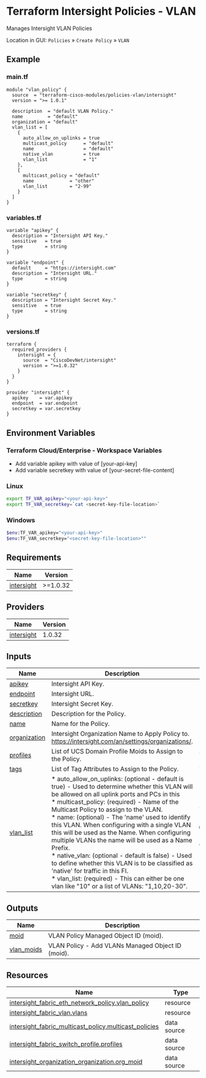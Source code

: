 <!-- BEGIN_TF_DOCS -->
# Terraform Intersight Policies - VLAN
Manages Intersight VLAN Policies

Location in GUI:
`Policies` » `Create Policy` » `VLAN`

## Example

### main.tf
```hcl
module "vlan_policy" {
  source  = "terraform-cisco-modules/policies-vlan/intersight"
  version = ">= 1.0.1"

  description  = "default VLAN Policy."
  name         = "default"
  organization = "default"
  vlan_list = [
    {
      auto_allow_on_uplinks = true
      multicast_policy      = "default"
      name                  = "default"
      native_vlan           = true
      vlan_list             = "1"
    },
    {
      multicast_policy = "default"
      name             = "other"
      vlan_list        = "2-99"
    }
  ]
}
```

### variables.tf
```hcl
variable "apikey" {
  description = "Intersight API Key."
  sensitive   = true
  type        = string
}

variable "endpoint" {
  default     = "https://intersight.com"
  description = "Intersight URL."
  type        = string
}

variable "secretkey" {
  description = "Intersight Secret Key."
  sensitive   = true
  type        = string
}
```

### versions.tf
```hcl
terraform {
  required_providers {
    intersight = {
      source  = "CiscoDevNet/intersight"
      version = ">=1.0.32"
    }
  }
}

provider "intersight" {
  apikey    = var.apikey
  endpoint  = var.endpoint
  secretkey = var.secretkey
}
```

## Environment Variables

### Terraform Cloud/Enterprise - Workspace Variables
- Add variable apikey with value of [your-api-key]
- Add variable secretkey with value of [your-secret-file-content]

### Linux
```bash
export TF_VAR_apikey="<your-api-key>"
export TF_VAR_secretkey=`cat <secret-key-file-location>`
```

### Windows
```bash
$env:TF_VAR_apikey="<your-api-key>"
$env:TF_VAR_secretkey="<secret-key-file-location>""
```


## Requirements

| Name | Version |
|------|---------|
| <a name="requirement_intersight"></a> [intersight](#requirement\_intersight) | >=1.0.32 |
## Providers

| Name | Version |
|------|---------|
| <a name="provider_intersight"></a> [intersight](#provider\_intersight) | 1.0.32 |
## Inputs

| Name | Description | Type | Default | Required |
|------|-------------|------|---------|:--------:|
| <a name="input_apikey"></a> [apikey](#input\_apikey) | Intersight API Key. | `string` | n/a | yes |
| <a name="input_endpoint"></a> [endpoint](#input\_endpoint) | Intersight URL. | `string` | `"https://intersight.com"` | no |
| <a name="input_secretkey"></a> [secretkey](#input\_secretkey) | Intersight Secret Key. | `string` | n/a | yes |
| <a name="input_description"></a> [description](#input\_description) | Description for the Policy. | `string` | `""` | no |
| <a name="input_name"></a> [name](#input\_name) | Name for the Policy. | `string` | `"default"` | no |
| <a name="input_organization"></a> [organization](#input\_organization) | Intersight Organization Name to Apply Policy to.  https://intersight.com/an/settings/organizations/. | `string` | `"default"` | no |
| <a name="input_profiles"></a> [profiles](#input\_profiles) | List of UCS Domain Profile Moids to Assign to the Policy. | `list(string)` | `[]` | no |
| <a name="input_tags"></a> [tags](#input\_tags) | List of Tag Attributes to Assign to the Policy. | `list(map(string))` | `[]` | no |
| <a name="input_vlan_list"></a> [vlan\_list](#input\_vlan\_list) | * auto\_allow\_on\_uplinks: (optional - default is true) - Used to determine whether this VLAN will be allowed on all uplink ports and PCs in this <br>* multicast\_policy: (required) - Name of the Multicast Policy to assign to the VLAN.<br>* name: (optional) - The 'name' used to identify this VLAN.  When configuring with a single VLAN this will be used as the Name.  When configuring multiple VLANs the name will be used as a Name Prefix.<br>* native\_vlan: (optional - default is false) - Used to define whether this VLAN is to be classified as 'native' for traffic in this FI.<br>* vlan\_list: (required) -  This can either be one vlan like "10" or a list of VLANs: "1,10,20-30". | <pre>list(object({<br>    auto_allow_on_uplinks = optional(bool)<br>    multicast_policy      = string<br>    name                  = optional(string)<br>    native_vlan           = optional(bool)<br>    vlan_list             = string<br>  }))</pre> | `[]` | no |
## Outputs

| Name | Description |
|------|-------------|
| <a name="output_moid"></a> [moid](#output\_moid) | VLAN Policy Managed Object ID (moid). |
| <a name="output_vlan_moids"></a> [vlan\_moids](#output\_vlan\_moids) | VLAN Policy - Add VLANs Managed Object ID (moid). |
## Resources

| Name | Type |
|------|------|
| [intersight_fabric_eth_network_policy.vlan_policy](https://registry.terraform.io/providers/CiscoDevNet/intersight/latest/docs/resources/fabric_eth_network_policy) | resource |
| [intersight_fabric_vlan.vlans](https://registry.terraform.io/providers/CiscoDevNet/intersight/latest/docs/resources/fabric_vlan) | resource |
| [intersight_fabric_multicast_policy.multicast_policies](https://registry.terraform.io/providers/CiscoDevNet/intersight/latest/docs/data-sources/fabric_multicast_policy) | data source |
| [intersight_fabric_switch_profile.profiles](https://registry.terraform.io/providers/CiscoDevNet/intersight/latest/docs/data-sources/fabric_switch_profile) | data source |
| [intersight_organization_organization.org_moid](https://registry.terraform.io/providers/CiscoDevNet/intersight/latest/docs/data-sources/organization_organization) | data source |
<!-- END_TF_DOCS -->